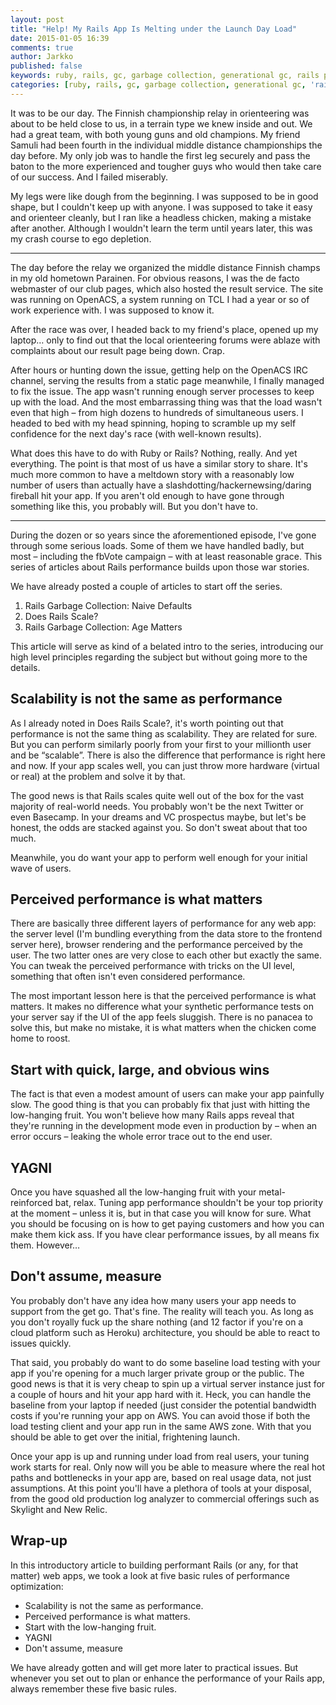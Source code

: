 ```yaml
---
layout: post
title: "Help! My Rails App Is Melting under the Launch Day Load"
date: 2015-01-05 16:39
comments: true
author: Jarkko
published: false
keywords: ruby, rails, gc, garbage collection, generational gc, rails performance
categories: [ruby, rails, gc, garbage collection, generational gc, 'rails performance']
---
```


It was to be our day. The Finnish championship relay in orienteering was about to be held close to us, in a terrain type we knew inside and out. We had a great team, with both young guns and old champions. My friend Samuli had been fourth in the individual middle distance championships the day before. My only job was to handle the first leg securely and pass the baton to the more experienced and tougher guys who would then take care of our success. And I failed miserably.

My legs were like dough from the beginning. I was supposed to be in good shape, but I couldn't keep up with anyone. I was supposed to take it easy and orienteer cleanly, but I ran like a headless chicken, making a mistake after another. Although I wouldn't learn the term until years later, this was my crash course to ego depletion.

---

The day before the relay we organized the middle distance Finnish champs in my old hometown Parainen. For obvious reasons, I was the de facto webmaster of our club pages, which also hosted the result service. The site was running on OpenACS, a system running on TCL I had a year or so of work experience with. I was supposed to know it.

After the race was over, I headed back to my friend's place, opened up my laptop… only to find out that the local orienteering forums were ablaze with complaints about our result page being down. Crap.

After hours or hunting down the issue, getting help on the OpenACS IRC channel, serving the results from a static page meanwhile, I finally managed to fix the issue. The app wasn't running enough server processes to keep up with the load. And the most embarrassing thing was that the load wasn't even that high – from high dozens to hundreds of simultaneous users. I headed to bed with my head spinning, hoping to scramble up my self confidence for the next day's race (with well-known results).

What does this have to do with Ruby or Rails? Nothing, really. And yet everything. The point is that most of us have a similar story to share. It's much more common to have a meltdown story with a reasonably low number of users than actually have a slashdotting/hackernewsing/daring fireball hit your app. If you aren't old enough to have gone through something like this, you probably will. But you don't have to.

---

During the dozen or so years since the aforementioned episode, I've gone through some serious loads. Some of them we have handled badly, but most – including the fbVote campaign – with at least reasonable grace. This series of articles about Rails performance builds upon those war stories.

We have already posted a couple of articles to start off the series.

1. Rails Garbage Collection: Naive Defaults
2. Does Rails Scale?
3. Rails Garbage Collection: Age Matters

This article will serve as kind of a belated intro to the series, introducing our high level principles regarding the subject but without going more to the details.

## Scalability is not the same as performance

As I already noted in Does Rails Scale?, it's worth pointing out that performance is not the same thing as scalability. They are related for sure. But you can perform similarly poorly from your first to your millionth user and be “scalable”. There is also the difference that performance is right here and now. If your app scales well, you can just throw more hardware (virtual or real) at the problem and solve it by that.

The good news is that Rails scales quite well out of the box for the vast majority of real-world needs. You probably won't be the next Twitter or even Basecamp. In your dreams and VC prospectus maybe, but let's be honest, the odds are stacked against you. So don't sweat about that too much.

Meanwhile, you do want your app to perform well enough for your initial wave of users.

## Perceived performance is what matters

There are basically three different layers of performance for any web app: the server level (I'm bundling everything from the data store to the frontend server here), browser rendering and the performance perceived by the user. The two latter ones are very close to each other but exactly the same. You can tweak the perceived performance with tricks on the UI level, something that often isn't even considered performance.

The most important lesson here is that the perceived performance is what matters. It makes no difference what your synthetic performance tests on your server say if the UI of the app feels sluggish. There is no panacea to solve this, but make no mistake, it is what matters when the chicken come home to roost.

## Start with quick, large, and obvious wins

The fact is that even a modest amount of users can make your app painfully slow. The good thing is that you can probably fix that just with hitting the low-hanging fruit. You won't believe how many Rails apps reveal that they're running in the development mode even in production by – when an error occurs – leaking the whole error trace out to the end user.

## YAGNI

Once you have squashed all the low-hanging fruit with your metal-reinforced bat, relax. Tuning app performance shouldn't be your top priority at the moment – unless it is, but in that case you will know for sure. What you should be focusing on is how to get paying customers and how you can make them kick ass. If you have clear performance issues, by all means fix them. However…

## Don't assume, measure

You probably don't have any idea how many users your app needs to support from the get go. That's fine. The reality will teach you. As long as you don't royally fuck up the share nothing (and 12 factor if you're on a cloud platform such as Heroku) architecture, you should be able to react to issues quickly.

That said, you probably do want to do some baseline load testing with your app if you're opening for a much larger private group or the public. The good news is that it is very cheap to spin up a virtual server instance just for a couple of hours and hit your app hard with it. Heck, you can handle the baseline from your laptop if needed (just consider the potential bandwidth costs if you're running your app on AWS. You can avoid those if both the load testing client and your app run in the same AWS zone. With that you should be able to get over the initial, frightening launch.

Once your app is up and running under load from real users, your tuning work starts for real. Only now will you be able to measure where the real hot paths and bottlenecks in your app are, based on real usage data, not just assumptions. At this point you'll have a plethora of tools at your disposal, from the good old production log analyzer to commercial offerings such as Skylight and New Relic.

## Wrap-up

In this introductory article to building performant Rails (or any, for that matter) web apps, we took a look at five basic rules of performance optimization:

* Scalability is not the same as performance.
* Perceived performance is what matters.
* Start with the low-hanging fruit.
* YAGNI
* Don't assume, measure

We have already gotten and will get more later to practical issues. But whenever you set out to plan or enhance the performance of your Rails app, always remember these five basic rules.